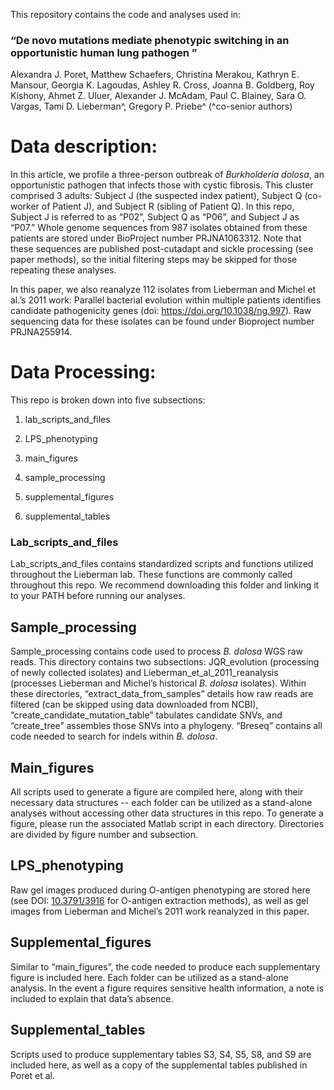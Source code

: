 This repository contains the code and analyses used in:


### “De novo mutations mediate phenotypic switching in an opportunistic human lung pathogen ”<a id="de-novo-mutations-mediate-phenotypic-switching-in-an-opportunistic-human-lung-pathogen-"></a>

Alexandra J. Poret, Matthew Schaefers, Christina Merakou, Kathryn E. Mansour, Georgia K. Lagoudas, Ashley R. Cross, Joanna B. Goldberg, Roy Kishony, Ahmet Z. Uluer, Alexander J. McAdam, Paul C. Blainey, Sara O. Vargas, Tami D. Lieberman^, Gregory P. Priebe^ (^co-senior authors)


# Data description:<a id="data-description"></a>

In this article, we profile a three-person outbreak of _Burkholderia dolosa_, an opportunistic pathogen that infects those with cystic fibrosis. This cluster comprised 3 adults: Subject J (the suspected index patient), Subject Q (co-worker of Patient J), and Subject R (sibling of Patient Q). In this repo, Subject J is referred to as “P02”, Subject Q as “P06”, and Subject J as “P07.” Whole genome sequences from 987 isolates obtained from these patients are stored under BioProject number PRJNA1063312. Note that these sequences are published post-cutadapt and sickle processing (see paper methods), so the initial filtering steps may be skipped for those repeating these analyses. 

In this paper, we also reanalyze 112 isolates from Lieberman and Michel et al.’s 2011 work: Parallel bacterial evolution within multiple patients identifies candidate pathogenicity genes (doi: <https://doi.org/10.1038/ng.997>). Raw sequencing data for these isolates can be found under Bioproject number PRJNA255914. 


# Data Processing: <a id="data-processing"></a>

This repo is broken down into five subsections:

1. lab\_scripts\_and\_files

2. LPS\_phenotyping

3. main\_figures

4. sample\_processing

5. supplemental\_figures

6. supplemental\_tables


### Lab\_scripts\_and\_files<a id="lab_scripts_and_files"></a>

Lab\_scripts\_and\_files contains standardized scripts and functions utilized throughout the Lieberman lab. These functions are commonly called throughout this repo. We recommend downloading this folder and linking it to your PATH before running our analyses. 


## Sample\_processing<a id="sample_processing"></a>

Sample\_processing contains code used to process _B. dolosa_ WGS raw reads. This directory contains two subsections: JQR\_evolution (processing of newly collected isolates) and Lieberman\_et\_al\_2011\_reanalysis (processes Lieberman and Michel’s historical _B. dolosa_ isolates). Within these directories, “extract\_data\_from\_samples” details how raw reads are filtered (can be skipped using data downloaded from NCBI), “create\_candidate\_mutation\_table” tabulates candidate SNVs, and “create\_tree” assembles those SNVs into a phylogeny. “Breseq” contains all code needed to search for indels within _B. dolosa_.  


## Main\_figures <a id="main_figures"></a>

All scripts used to generate a figure are compiled here, along with their necessary data structures -- each folder can be utilized as a stand-alone analyses without accessing other data structures in this repo. To generate a figure, please run the associated Matlab script in each directory. Directories are divided by figure number and subsection. 


## LPS\_phenotyping<a id="lps_phenotyping"></a>

Raw gel images produced during O-antigen phenotyping are stored here (see DOI: [10.3791/3916](https://doi.org/10.3791/3916) for O-antigen extraction methods), as well as gel images from Lieberman and Michel’s 2011 work reanalyzed in this paper. 


## Supplemental\_figures<a id="supplemental_figures"></a>

Similar to “main\_figures”, the code needed to produce each supplementary figure is included here. Each folder can be utilized as a stand-alone analysis. In the event a figure requires sensitive health information, a note is included to explain that data’s absence.  


## Supplemental\_tables<a id="supplemental_tables"></a>

Scripts used to produce supplementary tables S3, S4, S5, S8, and S9 are included here, as well as a copy of the supplemental tables published in Poret et al. 
